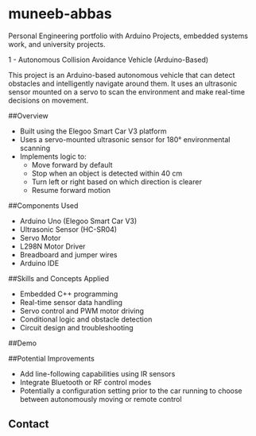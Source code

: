 # muneeb-abbas
Personal Engineering portfolio with Arduino Projects, embedded systems work, and university projects.

1  - Autonomous Collision Avoidance Vehicle (Arduino-Based)

This project is an Arduino-based autonomous vehicle that can detect obstacles and intelligently navigate around them. It uses an ultrasonic sensor mounted on a servo to scan the environment and make real-time decisions on movement.

##Overview
- Built using the Elegoo Smart Car V3 platform
- Uses a servo-mounted ultrasonic sensor for 180° environmental scanning
- Implements logic to:
  - Move forward by default
  - Stop when an object is detected within 40 cm
  - Turn left or right based on which direction is clearer
  - Resume forward motion

##Components Used
- Arduino Uno (Elegoo Smart Car V3)
- Ultrasonic Sensor (HC-SR04)
- Servo Motor
- L298N Motor Driver
- Breadboard and jumper wires
- Arduino IDE

##Skills and Concepts Applied
- Embedded C++ programming
- Real-time sensor data handling
- Servo control and PWM motor driving
- Conditional logic and obstacle detection
- Circuit design and troubleshooting

##Demo

##Potential Improvements
- Add line-following capabilities using IR sensors
- Integrate Bluetooth or RF control modes
- Potentially a configuration setting prior to the car running to choose between autonomously moving or remote control

## Contact
